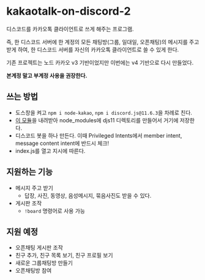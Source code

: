 # kakaotalk-on-discord-2
디스코드를 카카오톡 클라이언트로 쓰게 해주는 프로그램.

즉, 한 디스코드 서버에 한 계정의 모든 채팅방(그룹, 일대일, 오픈채팅)의 메시지를 주고받게 하여, 한 디스코드 서버를 자신의 카카오톡 클라이언트로 쓸 수 있게 한다.

기존 프로젝트는 노드 카카오 v3 기반이었지만 이번에는 v4 기반으로 다시 만들었다.

**본계정 말고 부계정 사용을 권장한다.**

## 쓰는 방법
- 도스창을 켜고 `npm i node-kakao`, `npm i discord.js@11.6.3`을 차례로 친다.
- [이 모듈](https://github.com/gdl-blue/discord.js-v11-reborn)을 내려받아 node_modules에 djs11 디렉토리를 만들어서 거기에 저장한다.
- 디스코드 봇을 하나 만든다. 이때 Privileged Intents에서 member intent, message content intent에 반드시 체크!
- index.js를 열고 지시에 따른다.

## 지원하는 기능
- 메시지 주고 받기
  - 답장, 사진, 동영상, 음성메시지, 묶음사진도 받을 수 있다.
- 게시판 조작
  - `!board` 명령어로 사용 가능

## 지원 예정
- 오픈채팅 게시판 조작
- 친구 추가, 친구 목록 보기, 친구 프로필 보기
- 새로운 그룹채팅방 만들기
- 오픈채팅방 참여
